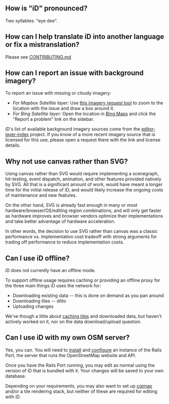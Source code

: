## How is "iD" pronounced?

Two syllables: "eye dee".

## How can I help translate iD into another language or fix a mistranslation?

Please see [CONTRIBUTING.md](https://github.com/openstreetmap/iD/blob/master/CONTRIBUTING.md#translating)

## How can I report an issue with background imagery?

To report an issue with missing or cloudy imagery:
* _For Mapbox Satellite layer:_ Use [this imagery request tool](https://www.mapbox.com/labs/request) to zoom to the location with the issue and draw a box around it.
* _For Bing Satellite layer:_ Open the location in [Bing Maps](https://www.bing.com/maps) and click the "Report a problem" link on the sidebar.

iD's list of available background imagery sources come from the [editor-layer-index](https://github.com/osmlab/editor-layer-index)
project.  If you know of a more recent imagery source that is licensed for this use,
please open a request there with the link and license details.

## Why not use canvas rather than SVG?

Using canvas rather than SVG would require implementing a scenegraph, hit-testing,
event dispatch, animation, and other features provided natively by SVG. All that is
a significant amount of work, would have meant a longer time for the initial release
of iD, and would likely increase the ongoing costs of maintenance and new features.

On the other hand, SVG is already fast enough in many or most hardware/browser/OS/editing
region combinations, and will only get faster as hardware improves and browser vendors
optimize their implementations and take better advantage of hardware acceleration.

In other words, the decision to use SVG rather than canvas was a classic performance
vs. implementation cost tradeoff with strong arguments for trading off performance to
reduce implementation costs.

## Can I use iD offline?

iD does not currently have an offline mode.

To support offline usage requires caching or providing an offline proxy for the three
main things iD uses the network for:

* Downloading existing data -- this is done on demand as you pan around
* Downloading tiles -- ditto
* Uploading changes

We've though a little about [caching tiles](https://github.com/openstreetmap/iD/issues/127)
and downloaded data, but haven't actively worked on it, nor on the data download/upload
question.

## Can I use iD with my own OSM server?

Yes, you can. You will need to [install](https://github.com/openstreetmap/openstreetmap-website/blob/master/INSTALL.md)
and [configure](https://github.com/openstreetmap/openstreetmap-website/blob/master/CONFIGURE.md)
an instance of the Rails Port, the server that runs the OpenStreetMap website and API.

Once you have the Rails Port running, you may edit as normal using the version of iD that
is bundled with it. Your changes will be saved to your own database.

Depending on your requirements, you may also want to set up [cgimap](https://github.com/openstreetmap/cgimap)
and/or a tile rendering stack, but neither of these are required for editing with iD.
